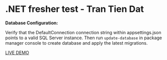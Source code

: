 # .NET fresher test - Tran Tien Dat

**Database Configuration:**

Verify that the DefaultConnection connection string within appsettings.json points to a valid SQL Server instance. Then run ```update-database``` in package manager console to create database and apply the latest migrations.

[LIVE DEMO](https://betest.somee.com/)
